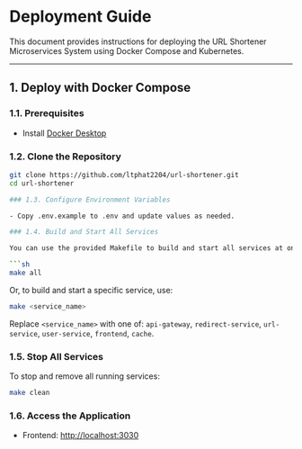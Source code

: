 # Deployment Guide

This document provides instructions for deploying the URL Shortener Microservices System using Docker Compose and Kubernetes.

---

## 1. Deploy with Docker Compose

### 1.1. Prerequisites
- Install [Docker Desktop](https://docs.docker.com/compose/install/)

### 1.2. Clone the Repository

```sh
git clone https://github.com/ltphat2204/url-shortener.git
cd url-shortener

### 1.3. Configure Environment Variables

- Copy .env.example to .env and update values as needed.

### 1.4. Build and Start All Services

You can use the provided Makefile to build and start all services at once:

```sh
make all
```

Or, to build and start a specific service, use:

```sh
make <service_name>
```

Replace `<service_name>` with one of: `api-gateway`, `redirect-service`, `url-service`, `user-service`, `frontend`, `cache`.

### 1.5. Stop All Services

To stop and remove all running services:

```sh
make clean
```
### 1.6. Access the Application

- Frontend: [http://localhost:3030](http://localhost:3030)